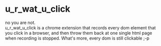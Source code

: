 u_r_wat_u_click
===========
no you are not.<br>
u_r_wat_u_click is a chrome extension that records every dom element that you click in a browser, and then throw them back at one single html page when recording is stopped. What's more, every dom is still clickable ;-p


